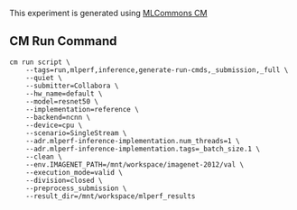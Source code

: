 This experiment is generated using [MLCommons CM](https://github.com/mlcommons/ck)
## CM Run Command
```
cm run script \
	--tags=run,mlperf,inference,generate-run-cmds,_submission,_full \
	--quiet \
	--submitter=Collabora \
	--hw_name=default \
	--model=resnet50 \
	--implementation=reference \
	--backend=ncnn \
	--device=cpu \
	--scenario=SingleStream \
	--adr.mlperf-inference-implementation.num_threads=1 \
	--adr.mlperf-inference-implementation.tags=_batch_size.1 \
	--clean \
	--env.IMAGENET_PATH=/mnt/workspace/imagenet-2012/val \
	--execution_mode=valid \
	--division=closed \
	--preprocess_submission \
	--result_dir=/mnt/workspace/mlperf_results
```